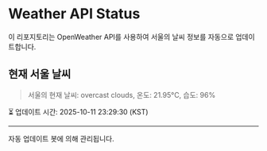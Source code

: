 
# Weather API Status

이 리포지토리는 OpenWeather API를 사용하여 서울의 날씨 정보를 자동으로 업데이트합니다.

## 현재 서울 날씨
> 서울의 현재 날씨: overcast clouds, 온도: 21.95°C, 습도: 96%

⏳ 업데이트 시간: 2025-10-11 23:29:30 (KST)

---
자동 업데이트 봇에 의해 관리됩니다.
